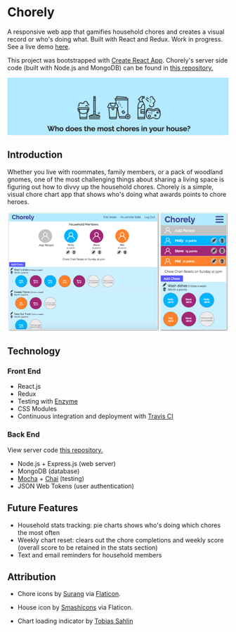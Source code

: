 # Chorely

A responsive web app that gamifies household chores and creates a visual record or who's doing what. Built with React and Redux. Work in progress. See a live demo [here](https://chorely.netlify.com/).

This project was bootstrapped with [Create React App](https://github.com/facebookincubator/create-react-app). Chorely's server side code (built with Node.js and MongoDB) can be found in [this repository.](https://github.com/MollyJeanB/ChorelyApp-api)

![header banner with icons represent household chores and the text "Who does the most chores in your house?"](screenshots/header.png)

## Introduction

Whether you live with roommates, family members, or a pack of woodland gnomes, one of the most challenging things about sharing a living space is figuring out how to divvy up the household chores. Chorely is a simple, visual chore chart app that shows who's doing what awards points to chore heroes.

![Desktop and mobile view of app](screenshots/app-views.png)

## Technology

### Front End

* React.js
* Redux
* Testing with [Enzyme](http://airbnb.io/enzyme/docs/api/)
* CSS Modules
* Continuous integration and deployment with [Travis CI](https://travis-ci.org/)

### Back End
View server code [this repository.](https://github.com/MollyJeanB/ChorelyApp-api)

* Node.js + Express.js (web server)
* MongoDB (database)
* [Mocha](https://mochajs.org/) + [Chai](http://www.chaijs.com/) (testing)
* JSON Web Tokens (user authentication)

## Future Features

* Household stats tracking: pie charts shows who's doing which chores the most often
* Weekly chart reset: clears out the chore completions and weekly score (overall score to be retained in the stats section)
* Text and email reminders for household members

## Attribution

* Chore icons by [Surang](https://www.flaticon.com/authors/surang) via [Flaticon](https://www.flaticon.com/).

* House icon by [Smashicons](https://www.flaticon.com/authors/smashicons) via Flaticon.

* Chart loading indicator by [Tobias Sahlin](http://tobiasahlin.com/spinkit/)
